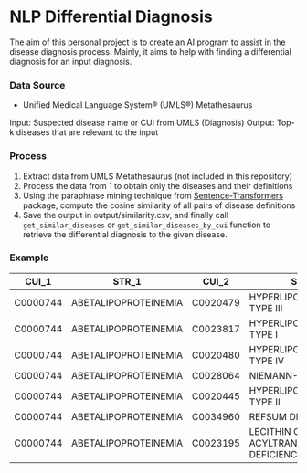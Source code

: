 # NLP Differential Diagnosis

The aim of this personal project is to create an AI program to assist in the disease diagnosis process. 
Mainly, it aims to help with finding a differential diagnosis for an input diagnosis.

### Data Source
* Unified Medical Language System® (UMLS®) Metathesaurus

Input: Suspected disease name or CUI from UMLS (Diagnosis)
Output: Top-k diseases that are relevant to the input

### Process
1. Extract data from UMLS Metathesaurus (not included in this repository)
2. Process the data from 1 to obtain only the diseases and their definitions
3. Using the paraphrase mining technique from [Sentence-Transformers]([url](https://www.sbert.net/examples/applications/paraphrase-mining/README.html)https://www.sbert.net/examples/applications/paraphrase-mining/README.html) package, compute the cosine similarity of all pairs of disease definitions
4. Save the output in output/similarity.csv, and finally call ```get_similar_diseases``` or ```get_similar_diseases_by_cui``` function to retrieve the differential diagnosis to the given disease.

### Example

| CUI_1 |	STR_1	| CUI_2 |	STR_2 |	SCORE |
| ----- | ----- | ----- | ----- | ----- | 
|	C0000744 |	ABETALIPOPROTEINEMIA	| C0020479	| HYPERLIPOPROTEINEMIA TYPE III |	0.734213 |
| C0000744 |	ABETALIPOPROTEINEMIA	| C0023817	| HYPERLIPOPROTEINEMIA TYPE I |	0.732668 |
| C0000744 |	ABETALIPOPROTEINEMIA	| C0020480	| HYPERLIPOPROTEINEMIA TYPE IV |	0.729844 |
|	C0000744 |	ABETALIPOPROTEINEMIA	| C0028064	| NIEMANN-PICK DISEASE |	0.670821 |
|	C0000744 |	ABETALIPOPROTEINEMIA	| C0020445	| HYPERLIPOPROTEINEMIA TYPE II |	0.650171 |
|	C0000744 |	ABETALIPOPROTEINEMIA	| C0034960	| REFSUM DISEASE |	0.640331 |
|	C0000744 |	ABETALIPOPROTEINEMIA	| C0023195	| LECITHIN CHOLESTEROL ACYLTRANSFERASE DEFICIENCY |	0.638767 |

